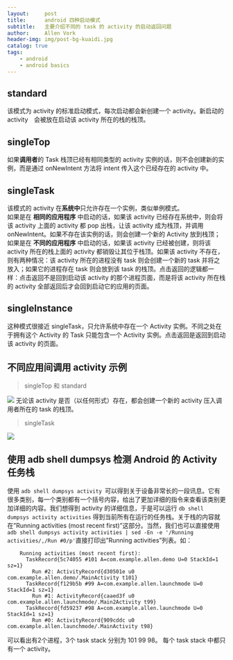 ```yaml
---
layout:     post
title:      android 四种启动模式
subtitle:   主要介绍不同的 task 的 activity 的启动返回问题
author:     Allen Vork
header-img: img/post-bg-kuaidi.jpg
catalog: true
tags:
    - android
    - android basics    
---
```


## standard
该模式为 activity 的标准启动模式，每次启动都会新创建一个 activity。新启动的 activity　会被放在启动该 activity 所在的栈的栈顶。

## singleTop
如果**调用者**的 Task 栈顶已经有相同类型的 activity 实例的话，则不会创建新的实例，而是通过 onNewIntent 方法将 intent 传入这个已经存在的 activity 中。

## singleTask 
该模式的 activity 在**系统中**只允许存在一个实例，类似单例模式。    
如果是在 **相同的应用程序** 中启动的话，如果该 activity 已经存在系统中，则会将该 activity 上面的 activity 都 pop 出栈，让该 activity 成为栈顶，并调用 onNewIntent。如果不存在该实例的话，则会创建一个新的 Activity 放到栈顶；    
如果是在 **不同的应用程序** 中启动的话，如果该 activity 已经被创建，则将该 activity 所在的栈上面的 activity 都销毁让其位于栈顶。如果该 activity 不存在，则有两种情况：该 activity 所在的进程没有 task 则会创建一个新的 task 并将之放入；如果它的进程存在 task 则会放到该 task 的栈顶。点击返回的逻辑都一样：点击返回不是回到启动该 activity 的那个进程页面，而是将该 activity 所在栈的 activity 全部返回后才会回到启动它的应用的页面。

## singleInstance
这种模式很接近 singleTask，只允许系统中存在一个 Activity 实例。不同之处在于拥有这个 Activity 的 Task 只能包含一个 Activity 实例。点击返回是返回到启动该 activity 的页面。

## 不同应用间调用 activity 示例
> singleTop 和 standard

![]({{site.url}}/img/android/basic/launchmode/singletop.png) 
无论该 activity 是否（以任何形式）存在，都会创建一个新的 activity 压入调用者所在的 task 的栈顶。

> singleTask

![]({{site.url}}/img/android/basic/launchmode/singletask.png) 

## 使用 adb shell dumpsys 检测 Android 的 Activity 任务栈
使用 `adb shell dumpsys activity `可以得到关于设备非常长的一段讯息。它有很多类别，每一个类别都有一个括号内容，给出了更加详细的指令来查看该类别更加详细的内容。我们想得到 activity 的详细信息，于是可以运行 `db shell dumpsys activity activities` 得到当前所有在运行的任务栈。关于栈的内容就在”Running activities (most recent first)”这部分。当然，我们也可以直接使用`adb shell dumpsys activity activities | sed -En -e '/Running activities/,/Run #0/p'`直接打印出”Running activities”列表。如：

```
    Running activities (most recent first):
      TaskRecord{5c74055 #101 A=com.example.allen.demo U=0 StackId=1 sz=1}
        Run #2: ActivityRecord{d30501e u0 com.example.allen.demo/.MainActivity t101}
      TaskRecord{f129b5b #99 A=com.example.allen.launchmode U=0 StackId=1 sz=1}
        Run #1: ActivityRecord{caaed3f u0 com.example.allen.launchmode/.Main2Activity t99}
      TaskRecord{fd59237 #98 A=com.example.allen.launchmode U=0 StackId=1 sz=1}
        Run #0: ActivityRecord{909cddc u0 com.example.allen.launchmode/.MainActivity t98}
```
可以看出有2个进程，3个 task stack 分别为 101 99 98。 每个 task stack 中都只有一个 activity。